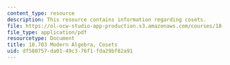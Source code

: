 ```yaml
---
content_type: resource
description: This resource contains information regarding cosets.
file: https://ol-ocw-studio-app-production.s3.amazonaws.com/courses/18-703-modern-algebra-spring-2013/df580757da0149c376f1fda29bf82a91_MIT18_703S13_pra_l_3.pdf
file_type: application/pdf
resourcetype: Document
title: 18.703 Modern Algebra, Cosets
uid: df580757-da01-49c3-76f1-fda29bf82a91
---
```


